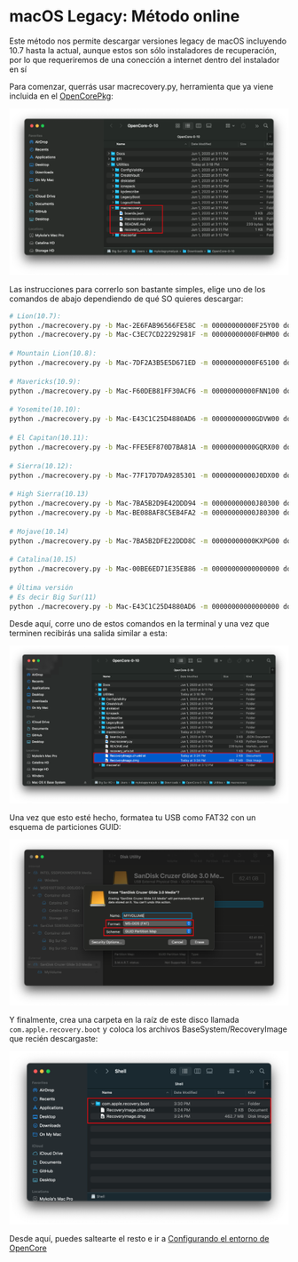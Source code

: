 # macOS Legacy: Método online

Este método nos permite descargar versiones legacy de macOS incluyendo 10.7 hasta la actual, aunque estos son sólo instaladores de recuperación, por lo que requeriremos de una conección a internet dentro del instalador en sí

Para comenzar, querrás usar macrecovery.py, herramienta que ya viene incluida en el [OpenCorePkg](https://github.com/acidanthera/OpenCorePkg/releases):

![](../images/installer-guide/legacy-mac-install-md/macrecovery.png)

Las instrucciones para correrlo son bastante simples, elige uno de los comandos de abajo dependiendo de qué SO quieres descargar:

```sh
# Lion(10.7):
python ./macrecovery.py -b Mac-2E6FAB96566FE58C -m 00000000000F25Y00 download
python ./macrecovery.py -b Mac-C3EC7CD22292981F -m 00000000000F0HM00 download

# Mountain Lion(10.8):
python ./macrecovery.py -b Mac-7DF2A3B5E5D671ED -m 00000000000F65100 download

# Mavericks(10.9):
python ./macrecovery.py -b Mac-F60DEB81FF30ACF6 -m 00000000000FNN100 download

# Yosemite(10.10):
python ./macrecovery.py -b Mac-E43C1C25D4880AD6 -m 00000000000GDVW00 download

# El Capitan(10.11):
python ./macrecovery.py -b Mac-FFE5EF870D7BA81A -m 00000000000GQRX00 download

# Sierra(10.12):
python ./macrecovery.py -b Mac-77F17D7DA9285301 -m 00000000000J0DX00 download

# High Sierra(10.13)
python ./macrecovery.py -b Mac-7BA5B2D9E42DDD94 -m 00000000000J80300 download
python ./macrecovery.py -b Mac-BE088AF8C5EB4FA2 -m 00000000000J80300 download

# Mojave(10.14)
python ./macrecovery.py -b Mac-7BA5B2DFE22DDD8C -m 00000000000KXPG00 download

# Catalina(10.15)
python ./macrecovery.py -b Mac-00BE6ED71E35EB86 -m 00000000000000000 download

# Última versión
# Es decir Big Sur(11)
python ./macrecovery.py -b Mac-E43C1C25D4880AD6 -m 00000000000000000 download
```


Desde aquí, corre uno de estos comandos en la terminal y una vez que terminen recibirás una salida similar a esta:

![](../images/installer-guide/legacy-mac-install-md/download-done.png)

Una vez que esto esté hecho, formatea tu USB como FAT32 con un esquema de particiones GUID:

![](../images/installer-guide/legacy-mac-install-md/fat32-erase.png)

Y finalmente, crea una carpeta en la raíz de este disco llamada `com.apple.recovery.boot` y coloca los archivos BaseSystem/RecoveryImage que recién descargaste:

![](../images/installer-guide/legacy-mac-install-md/dmg-chunklist.png)

Desde aquí, puedes saltearte el resto e ir a [Configurando el entorno de OpenCore](./mac-install.md#setting-up-opencore-s-efi-environment)